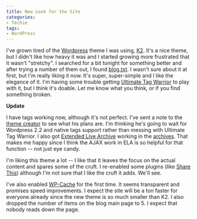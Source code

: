 ```yaml
---
title: New Look for the Site
categories:
- Techie
tags:
- WordPress
---
```


I've grown tired of the [Wordpress](http://www.wordpress.org/) theme I was using, [K2](http://www.getk2.com/). It's a nice theme, but I didn't like how heavy it was and I started growing more frustrated that it wasn't "stretchy". I searched for a bit tonight for something better and after trying a number of them out, I found [blog.txt](http://www.plaintxt.org/themes/blogtxt/). I wasn't sure about it at first, but I'm really liking it now. It's super, super-simple and I like the elegance of it. I'm having some trouble getting [Ultimate Tag Warrior](http://www.neato.co.nz/ultimate-tag-warrior/) to play with it, but I think it's doable.
Let me know what you think, or if you find something broken.

**Update**

I have tags working now, although it's not perfect. I've sent a note to the [theme creator](http://scottwallick.com/) to see what his plans are. I'm thinking he's going to wait for Wordpress 2.2 and native tags support rather than messing with Ultimate Tag Warrior. I also got [Extended Live Archive](http://www.sonsofskadi.net/extended-live-archive/) working in the [archives](/archives). That makes me happy since I think the AJAX work in ELA is so helpful for that function -- not just eye candy.

I'm liking this theme a lot -- I like that it leaves the focus on the actual content and spares some of the cruft. I re-enabled some plugins (like [Share This](http://alexking.org/projects/wordpress/readme?project=share-this)) although I'm not sure that I like the cruft it adds. We'll see.

I've also enabled [WP-Cache](http://mnm.uib.es/gallir/wp-cache-2/) for the first time. It seems transparent and promises speed improvements. I expect the site will be a ton faster for everyone already since the new theme is so much smaller than K2.  I also dropped the number of items on the blog main page to 5. I expect that nobody reads down the page.
